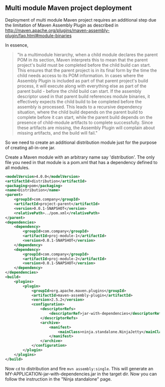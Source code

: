 Multi module Maven project deployment
-------------------------------------
Deployment of multi module Maven project requires an additional step due the limitation of Maven Assembly Plugin as described in http://maven.apache.org/plugins/maven-assembly-plugin/faq.html#module-binaries

In essence,

> "In a multimodule hierarchy, when a child module declares the parent POM in its section, Maven interprets this to mean that the parent project's build must be completed before the child build can start. This ensures that the parent project is in its final form by the time the child needs access to its POM information. In cases where the Assembly Plugin is included as part of that parent project's build process, it will execute along with everything else as part of the parent build - before the child build can start. If the assembly descriptor used in that parent build references module binaries, it effectively expects the child build to be completed before the assembly is processed. This leads to a recursive dependency situation, where the child build depends on the parent build to complete before it can start, while the parent build depends on the presence of child-module artifacts to complete successfully. Since these artifacts are missing, the Assembly Plugin will complain about missing artifacts, and the build will fail."

So we need to create an additional distribution module just for the purpose of creating all-in-one jar.

Create a Maven module with an arbitrary name say 'distribution'. The only file you need in that module is a pom.xml that has a dependency defined to all modules.

```xml
<modelVersion>4.0.0</modelVersion>
<artifactId>distribution</artifactId>
<packaging>pom</packaging>
<name>Distribution</name>
<parent>
    <groupId>com.company</groupId>
    <artifactId>project-parent</artifactId>
    <version>0.0.1-SNAPSHOT</version>
    <relativePath>../pom.xml</relativePath>
</parent>
<dependencies>
    <dependency>
        <groupId>com.company</groupId>
        <artifactId>proj-module-1</artifactId>
        <version>0.0.1-SNAPSHOT</version>
    </dependency>
    <dependency>
        <groupId>com.company</groupId>
        <artifactId>proj-module-2</artifactId>
        <version>0.0.1-SNAPSHOT</version>
    </dependency>
</dependencies>
<build>
    <plugins>
        <plugin>
            <groupId>org.apache.maven.plugins</groupId>
            <artifactId>maven-assembly-plugin</artifactId>
            <version>2.5.2</version>
            <configuration>
                <descriptorRefs>
                    <descriptorRef>jar-with-dependencies</descriptorRef>
                </descriptorRefs>
                <archive>
                    <manifest>
                        <mainClass>ninja.standalone.NinjaJetty</mainClass>
                    </manifest>
                </archive>
            </configuration>
        </plugin>
    </plugins>
</build>    
```

Now `cd` to distribution and fire `mvn assembly:single`. This will generate an MY-APPLICATION-jar-with-dependencies.jar in the target dir.
Now you can follow the instruction in the "Ninja standalone" page.
